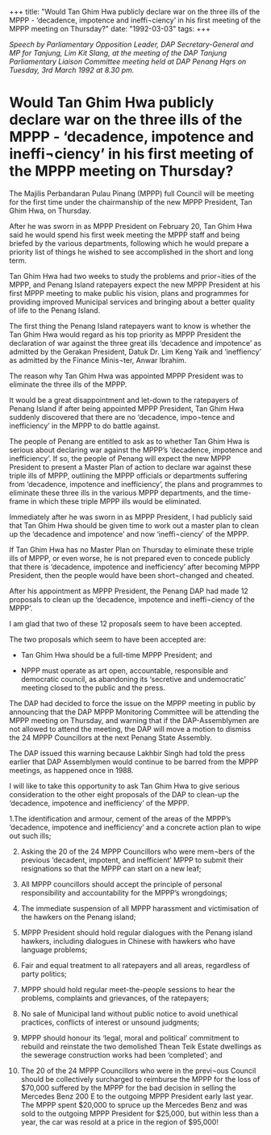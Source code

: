+++ 
title: "Would Tan Ghim Hwa publicly declare war on the three ills of the MPPP - ‘decadence, impotence and ineffi¬ciency’ in his first meeting of the MPPP meeting on Thursday?"
date: "1992-03-03"
tags:
+++

_Speech by Parliamentary Opposition Leader, DAP Secretary-General and MP for Tanjung, Lim Kit Slang, at the meeting of the DAP Tanjung Parliamentary Liaison Committee meeting held at DAP Penang Hqrs on Tuesday, 3rd March 1992 at 8.30 pm._

# Would Tan Ghim Hwa publicly declare war on the three ills of the MPPP - ‘decadence, impotence and ineffi¬ciency’ in his first meeting of the MPPP meeting on Thursday?

The Majilis Perbandaran Pulau Pinang (MPPP) full Council will be meeting for the first time under the chairmanship of the new MPPP President, Tan Ghim Hwa, on Thursday.</u>

After he was sworn in as MPPP President on February 20, Tan Ghim Hwa said he would spend his first week meeting the MPPP staff and being briefed by the various departments, following which he would prepare a priority list of things he wished to see accomplished in the short and long term.

Tan Ghim Hwa had two weeks to study the problems and prior¬ities of the MPPP, and Penang Island ratepayers expect the new MPPP President at his first MPPP meeting to make public his vision, plans and programmes for providing improved Municipal services and bringing about a better quality of life to the Penang Island.

The first thing the Penang Island ratepayers want to know is whether the Tan Ghim Hwa would regard as his top priority as MPPP President the declaration of war against the three great ills ‘decadence and impotence’ as admitted by the Gerakan President, Datuk Dr. Lim Keng Yaik and ‘ineffiency’ as admitted by the Finance Minis¬ter, Anwar Ibrahim.

The reason why Tan Ghim Hwa was appointed MPPP President was to eliminate the three ills of the MPPP.

It would be a great disappointment and let-down to the ratepayers of Penang Island if after being appointed MPPP President, Tan Ghim Hwa suddenly discovered that there are no ‘decadence, impo¬tence and inefficiency’ in the MPPP to do battle against.

The people of Penang are entitled to ask as to whether Tan Ghim Hwa is serious about declaring war against the MPPP’s ‘decadence, impotence and inefficiency’. If so, the people of Penang will expect the new MPPP President to present a Master Plan of action to declare war against these triple ills of MPPP, outlining the MPPP officials or departments suffering from ‘decadence, impotence and inefficiency’, the plans and programmes to eliminate these three ills in the various MPPP departments, and the time-frame in which these triple MPPP ills would be eliminated.

Immediately after he was sworn in as MPPP President, I had publicly said that Tan Ghim Hwa should be given time to work out a master plan to clean up the ‘decadence and impotence’ and now ‘ineffi¬ciency’ 
of the MPPP.

If Tan Ghim Hwa has no Master Plan on Thursday to eliminate these triple ills of MPPP, or even worse, he is not prepared even to concede publicly that there is ‘decadence, impotence and inefficiency’ after becoming MPPP President, then the people would have been short¬changed and cheated.

After his appointment as MPPP President, the Penang DAP had made 12 proposals to clean up the ‘decadence, impotence and ineffi¬ciency of the MPPP’.

I am glad that two of these 12 proposals seem to have been accepted.
 
The two proposals which seem to have been accepted are:

* Tan Ghim Hwa should be a full-time MPPP President; and

* NPPP must operate as art open, accountable, responsible and democratic council, as abandoning its ‘secretive and undemocratic’ meeting closed to the public and the press.

The DAP had decided to force the issue on the MPPP meeting in public by announcing that the DAP MPPP Monitoring Committee will be attending the MPPP meeting on Thursday, and warning that if the DAP-Assemblymen are not allowed to attend the meeting, the DAP will move a motion to dismiss the 
24 MPPP Councillors at the next Penang State Assembly.

The DAP issued this warning because Lakhbir Singh had told the press earlier that DAP Assemblymen would continue to be barred from the MPPP meetings, as happened once in 1988.

I will like to take this opportunity to ask Tan Ghim Hwa to give serious consideration to the other eight proposals of the DAP to clean-up the ‘decadence, impotence and inefficiency’ of the MPPP.

1.The identification and armour, cement of the areas of the MPPP’s ‘decadence, impotence and inefficiency’ and a concrete action plan to wipe out such ills;

2. Asking the 20 of the 24 MPPP Councillors who were mem¬bers of the previous ‘decadent, impotent, and inefficient’ MPPP to submit their resignations so that the MPPP can start on a new leaf;

3. All MPPP councillors should accept the principle of personal responsibility and accountability for the MPPP’s wrongdoings;

4. The immediate suspension of all MPPP harassment and victimisation of the hawkers on the Penang island;

5. MPPP President should hold regular dialogues with the Penang island hawkers, including dialogues 
in Chinese with hawkers who have language problems;

6. Fair and equal treatment to all ratepayers and all areas, regardless of party  politics;

7. MPPP should hold regular meet-the-people sessions to hear the problems, complaints and grievances, of the ratepayers;

8. No sale of Municipal land without public notice to avoid unethical practices, conflicts of interest or unsound judgments;

9. MPPP should honour its ‘legal, moral and political’ commitment to rebuild and reinstate the two demolished Thean Teik Estate dwellings as the sewerage construction works had been ‘completed’; 
and

10. The 20 of the 24 MPPP Councillors who were in the previ¬ous Council should be collectively surcharged to reimburse the MPPP for the loss of $70,000 suffered by the MPPP for the bad decision 
in selling the Mercedes Benz 200 E to the outgoing MPPP President early last year. The MPPP spent $20,000 to spruce up the Mercedes Benz and was sold to the outgoing MPPP President for 
$25,000, but within less than a year, the car was resold at a price in the region of $95,000!
 
